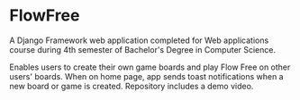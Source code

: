 # FlowFree
A Django Framework web application completed for Web applications course during 4th semester of Bachelor's Degree in Computer Science.

Enables users to create their own game boards and play Flow Free on other users' boards. When on home page, app sends toast notifications when a new board or game is created. 
Repository includes a demo video.
